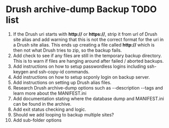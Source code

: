 # Drush archive-dump Backup TODO list
1. If the Drush uri starts with **http://** or **https://**, strip it from url of Drush site alias and add warning that this is not the correct format for the uri in a Drush site alias. This ends up creating a file called **http://** which is then not what Drush tries to zip, so the backup fails.
1. Add check to see if any files are still in the temporary backup directory. This is to warn if files are hanging around after failed / aborted backups.
1. Add instructions on how to setup passwordless logins including ssh-keygen and  ssh-copy-id commands.
2. Add instructions on how to setup scponly login on backup server.
3. Add instructions on setting up Drush alias files.
4. Research Drush archive-dump options such as --description --tags and learn more about the MANIFEST.ini
5. Add documentation stating where the database dump and MANIFEST.ini can be found in the archive.
6. Add exit status checking and logic.
7. Should we add looping to backup multiple sites?
8. Add sub-folder options
